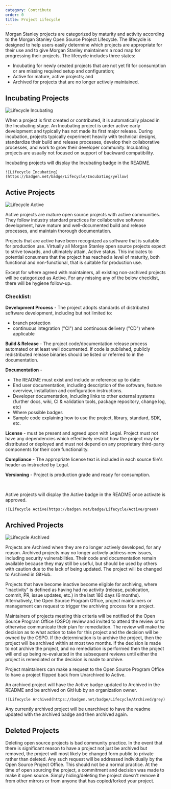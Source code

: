 ```yaml
---
category: Contribute
order: 0
title: Project Lifecycle
---
```


Morgan Stanley projects are categorized by maturity and activity according to the Morgan Stanley Open Source Project Lifecycle. The lifecycle is designed to help users easily determine which projects are appropriate for their use and to give Morgan Stanley maintainers a road map for progressing their projects. The lifecycle includes three states:

- Incubating for newly created projects that are not yet fit for consumption or are missing required setup and configuration;
- Active for mature, active projects; and
- Archived for projects that are no longer actively maintained.

## Incubating Projects

![Lifecycle Incubating](https://badgen.net/badge/Lifecycle/Incubating/yellow)

When a project is first created or contributed, it is automatically placed in the Incubating stage. An Incubating project is under active early development and typically has not made its first major release. During incubation, projects typically experiment heavily with technical designs, standardize their build and release processes, develop their collaborative processes, and work to grow their developer community. Incubating projects are usually not focused on support of backward compatibility.

Incubating projects will display the Incubating badge in the README.

`![Lifecycle Incubating](https://badgen.net/badge/Lifecycle/Incubating/yellow)`

## Active Projects

![Lifecycle Active](https://badgen.net/badge/Lifecycle/Active/green)

Active projects are mature open source projects with active communities. They follow industry standard practices for collaborative software development, have mature and well-documented build and release processes, and maintain thorough documentation.

Projects that are active have been recognized as software that is suitable for production use. Virtually all Morgan Stanley open source projects expect to strive towards, and ultimately attain, Active status. This indicates to potential consumers that the project has reached a level of maturity, both functional and non-functional, that is suitable for production use.

Except for where agreed with maintainers, all existing non-archived projects will be categorized as Active. For any missing any of the below checklist, there will be hygiene follow-up.

### Checklist:

**Development Process** - The project adopts standards of distributed software development, including but not limited to:

- branch protection
- continuous integration ("CI") and continuous delivery ("CD") where applicable

**Build & Release** - The project code/documentation release process automated or at least well documented. If code is published, publicly redistributed release binaries should be listed or referred to in the documentation.

**Documentation** -

- The README must exist and include or reference up to date:
- End user documentation, including description of the software, feature overview, installation and configuration instructions.
- Developer documentation, including links to other external systems (further docs, wiki, CI & validation tools, package repository, change log, etc)
- Where possible badges
- Sample code explaining how to use the project, library, standard, SDK, etc.

**License** - must be present and agreed upon with Legal. Project must not have any dependencies which effectively restrict how the project may be distributed or deployed and must not depend on any proprietary third-party components for their core functionality.

**Compliance** - The appropriate license text is included in each source file's header as instructed by Legal.

**Versioning** - Project is production grade and ready for consumption.

<br />

Active projects will display the Active badge in the README once activate is approved.

`![Lifecycle Active(https://badgen.net/badge/Lifecycle/Active/green)`

## Archived Projects

![Lifecycle Archived](https://badgen.net/badge/Lifecycle/Archived/grey)

Projects are Archived when they are no longer actively developed, for any reason. Archived projects may no longer actively address new issues, including security vulnerabilities. Their code and documentation remain available because they may still be useful, but should be used by others with caution due to the lack of being updated. The project will be changed to Archived in GitHub.

Projects that have become inactive become eligible for archiving, where "inactivity" is defined as having had no activity (release, publication, commit, PR, issue updates, etc.) in the last 180 days (6 months). Alternatively, the Open Source Program Office, project maintainers or management can request to trigger the archiving process for a project.

Maintainers of projects meeting this criteria will be notified of the Open Source Program Office (OSPO) review and invited to attend the review or to otherwise communicate their plan for remediation. The review will make the decision as to what action to take for this project and the decision will be owned by the OSPO. If the determination is to archive the project, then the project will be archived within at most two months. If the decision is made to not archive the project, and no remediation is performed then the project will end up being re-evaluated in the subsequent reviews until either the project is remediated or the decision is made to archive.

Project maintainers can make a request to the Open Source Program Office to have a project flipped back from Unarchived to Active.

An archived project will have the Active badge updated to Archived in the README and be archived on GitHub by an organization owner.

`![Lifecycle Archived(https://badgen.net/badge/Lifecycle/Archived/grey)`

Any currently archived project will be unarchived to have the readme updated with the archived badge and then archived again.

## Deleted Projects

Deleting open source projects is bad community practice. In the event that there is significant reason to have a project not just be archived but removed, the project will most likely be changed form public to private rather than deleted. Any such request will be addressed individually by the Open Source Project Office. This should not be a normal practice. At the time of open sourcing the project, a commitment and decision was made to make it open source. Simply hiding/deleting the project doesn't remove it from other mirrors or from anyone that has copied/forked your project.
